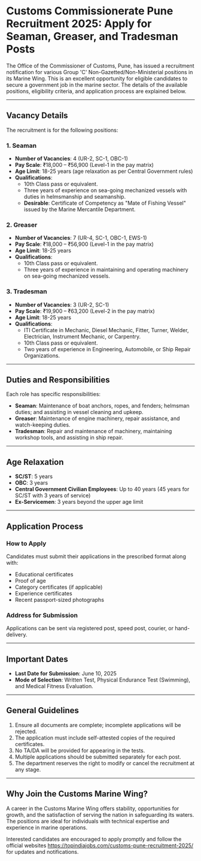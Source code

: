 # Customs Commissionerate Pune Recruitment 2025: Apply for Seaman, Greaser, and Tradesman Posts

The Office of the Commissioner of Customs, Pune, has issued a recruitment notification for various Group 'C' Non-Gazetted/Non-Ministerial positions in its Marine Wing. This is an excellent opportunity for eligible candidates to secure a government job in the marine sector. The details of the available positions, eligibility criteria, and application process are explained below.

---

## Vacancy Details

The recruitment is for the following positions:

### 1. Seaman
- **Number of Vacancies**: 4 (UR-2, SC-1, OBC-1)  
- **Pay Scale**: ₹18,000 – ₹56,900 (Level-1 in the pay matrix)  
- **Age Limit**: 18-25 years (age relaxation as per Central Government rules)  
- **Qualifications**:  
  - 10th Class pass or equivalent.  
  - Three years of experience on sea-going mechanized vessels with duties in helmsmanship and seamanship.  
  - **Desirable**: Certificate of Competency as "Mate of Fishing Vessel" issued by the Marine Mercantile Department.  

### 2. Greaser
- **Number of Vacancies**: 7 (UR-4, SC-1, OBC-1, EWS-1)  
- **Pay Scale**: ₹18,000 – ₹56,900 (Level-1 in the pay matrix)  
- **Age Limit**: 18-25 years  
- **Qualifications**:  
  - 10th Class pass or equivalent.  
  - Three years of experience in maintaining and operating machinery on sea-going mechanized vessels.  

### 3. Tradesman
- **Number of Vacancies**: 3 (UR-2, SC-1)  
- **Pay Scale**: ₹19,900 – ₹63,200 (Level-2 in the pay matrix)  
- **Age Limit**: 18-25 years  
- **Qualifications**:  
  - ITI Certificate in Mechanic, Diesel Mechanic, Fitter, Turner, Welder, Electrician, Instrument Mechanic, or Carpentry.  
  - 10th Class pass or equivalent.  
  - Two years of experience in Engineering, Automobile, or Ship Repair Organizations.  

---

## Duties and Responsibilities

Each role has specific responsibilities:

- **Seaman**: Maintenance of boat anchors, ropes, and fenders; helmsman duties; and assisting in vessel cleaning and upkeep.  
- **Greaser**: Maintenance of engine machinery, repair assistance, and watch-keeping duties.  
- **Tradesman**: Repair and maintenance of machinery, maintaining workshop tools, and assisting in ship repair.  

---

## Age Relaxation

- **SC/ST**: 5 years  
- **OBC**: 3 years  
- **Central Government Civilian Employees**: Up to 40 years (45 years for SC/ST with 3 years of service)  
- **Ex-Servicemen**: 3 years beyond the upper age limit  

---

## Application Process

### How to Apply
Candidates must submit their applications in the prescribed format along with:
- Educational certificates  
- Proof of age  
- Category certificates (if applicable)  
- Experience certificates  
- Recent passport-sized photographs  

### Address for Submission

Applications can be sent via registered post, speed post, courier, or hand-delivery.

---

## Important Dates
- **Last Date for Submission**: June 10, 2025  
- **Mode of Selection**: Written Test, Physical Endurance Test (Swimming), and Medical Fitness Evaluation.  

---

## General Guidelines

1. Ensure all documents are complete; incomplete applications will be rejected.  
2. The application must include self-attested copies of the required certificates.  
3. No TA/DA will be provided for appearing in the tests.  
4. Multiple applications should be submitted separately for each post.  
5. The department reserves the right to modify or cancel the recruitment at any stage.  

---

## Why Join the Customs Marine Wing?

A career in the Customs Marine Wing offers stability, opportunities for growth, and the satisfaction of serving the nation in safeguarding its waters. The positions are ideal for individuals with technical expertise and experience in marine operations.

Interested candidates are encouraged to apply promptly and follow the official websites https://topindiajobs.com/customs-pune-recruitment-2025/ for updates and notifications.

